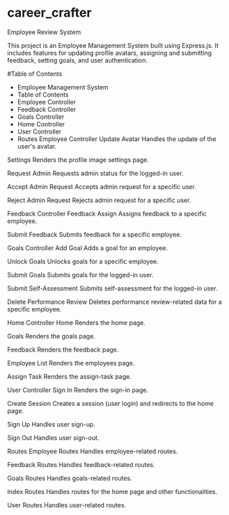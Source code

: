 # career_crafter
Employee Review System

This project is an Employee Management System built using Express.js. It includes features for updating profile avatars, assigning and submitting feedback, setting goals, and user authentication.

#Table of Contents
* Employee Management System
* Table of Contents
* Employee Controller
* Feedback Controller
* Goals Controller
* Home Controller
* User Controller
* Routes
Employee Controller
Update Avatar
Handles the update of the user's avatar.

Settings
Renders the profile image settings page.

Request Admin
Requests admin status for the logged-in user.

Accept Admin Request
Accepts admin request for a specific user.

Reject Admin Request
Rejects admin request for a specific user.

Feedback Controller
Feedback Assign
Assigns feedback to a specific employee.

Submit Feedback
Submits feedback for a specific employee.

Goals Controller
Add Goal
Adds a goal for an employee.

Unlock Goals
Unlocks goals for a specific employee.

Submit Goals
Submits goals for the logged-in user.

Submit Self-Assessment
Submits self-assessment for the logged-in user.

Delete Performance Review
Deletes performance review-related data for a specific employee.

Home Controller
Home
Renders the home page.

Goals
Renders the goals page.

Feedback
Renders the feedback page.

Employee List
Renders the employees page.

Assign Task
Renders the assign-task page.

User Controller
Sign In
Renders the sign-in page.

Create Session
Creates a session (user login) and redirects to the home page.

Sign Up
Handles user sign-up.

Sign Out
Handles user sign-out.

Routes
Employee Routes
Handles employee-related routes.

Feedback Routes
Handles feedback-related routes.

Goals Routes
Handles goals-related routes.

Index Routes
Handles routes for the home page and other functionalities.

User Routes
Handles user-related routes.
